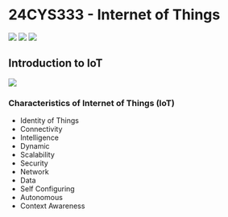 # 24CYS333 - Internet of Things
![](https://img.shields.io/badge/Batch-22CYS-lightgreen) ![](https://img.shields.io/badge/UG-blue) ![](https://img.shields.io/badge/Subject-IoT-blue)
<br/>

## Introduction to IoT
![](https://img.shields.io/badge/Date-TBD-blue)

### Characteristics of Internet of Things (IoT)
 - Identity of Things
 - Connectivity
 - Intelligence
 - Dynamic
 - Scalability
 - Security
 - Network
 - Data
 - Self Configuring
 - Autonomous
 - Context Awareness
